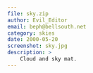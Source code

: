 ```yaml
---
file: sky.zip
author: Evil_Editor
email: beph@bellsouth.net
category: skies
date: 2000-05-20
screenshot: sky.jpg
description: >
    Cloud and sky mat.
---
```

